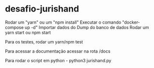# desafio-jurishand

Rodar um "yarn" ou um "npm install"
Executar o comando "docker-compose up -d"
Importar dados do Dump do banco de dados
Rodar um yarn start ou npm start

Para os testes, rodar um yarn/npm test

Para acessar a documentação acessar na rota /docs

Para rodar o script em python - python3 jurishand.py
